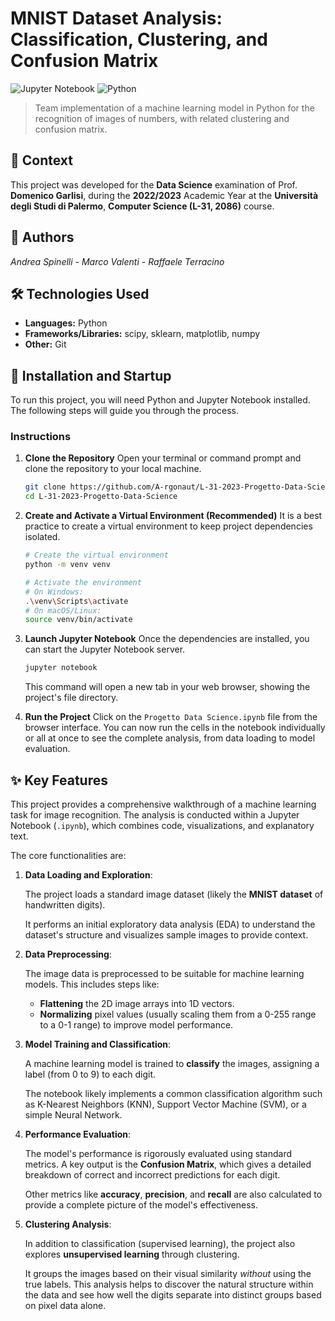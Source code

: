 # MNIST Dataset Analysis: Classification, Clustering, and Confusion Matrix

![Jupyter Notebook](https://img.shields.io/badge/Jupyter-FAFAFA?style=for-the-badge&logo=jupyter&logoColor=F37626)
![Python](https://img.shields.io/badge/Python-3776AB?style=for-the-badge&logo=python&logoColor=white)

> Team implementation of a machine learning model in Python for the recognition of images of numbers, with related clustering and confusion matrix.

## 📖 **Context**

This project was developed for the **Data Science** examination of Prof. **Domenico Garlisi**, during the **2022/2023** Academic Year at the **Università degli Studi di Palermo**, **Computer Science (L-31, 2086)** course.

## 👥 **Authors**
_Andrea Spinelli - Marco Valenti - Raffaele Terracino_

## 🛠️ **Technologies Used**

*   **Languages:** Python
*   **Frameworks/Libraries:** scipy, sklearn, matplotlib, numpy 
*   **Other:** Git

## 🚀 **Installation and Startup**

To run this project, you will need Python and Jupyter Notebook installed. The following steps will guide you through the process.

### Instructions

1. **Clone the Repository**
    Open your terminal or command prompt and clone the repository to your local machine.
    ```bash
    git clone https://github.com/A-rgonaut/L-31-2023-Progetto-Data-Science.git
    cd L-31-2023-Progetto-Data-Science
    ```

2.  **Create and Activate a Virtual Environment (Recommended)**
    It is a best practice to create a virtual environment to keep project dependencies isolated.
    ```bash
    # Create the virtual environment
    python -m venv venv

    # Activate the environment
    # On Windows:
    .\venv\Scripts\activate
    # On macOS/Linux:
    source venv/bin/activate
    ```

3.  **Launch Jupyter Notebook**
    Once the dependencies are installed, you can start the Jupyter Notebook server.
    ```bash
    jupyter notebook
    ```
    This command will open a new tab in your web browser, showing the project's file directory.

4.  **Run the Project**
    Click on the `Progetto Data Science.ipynb` file from the browser interface. You can now run the cells in the notebook individually or all at once to see the complete analysis, from data loading to model evaluation.

## ✨ **Key Features**

This project provides a comprehensive walkthrough of a machine learning task for image recognition. The analysis is conducted within a Jupyter Notebook (`.ipynb`), which combines code, visualizations, and explanatory text.

The core functionalities are:

1. **Data Loading and Exploration**:
    
    The project loads a standard image dataset (likely the **MNIST dataset** of handwritten digits).
    
    It performs an initial exploratory data analysis (EDA) to understand the dataset's structure and visualizes sample images to provide context.

2.  **Data Preprocessing**:
    
    The image data is preprocessed to be suitable for machine learning models. This includes steps like:
    - **Flattening** the 2D image arrays into 1D vectors.
    - **Normalizing** pixel values (usually scaling them from a 0-255 range to a 0-1 range) to improve model performance.

3.  **Model Training and Classification**:
    
    A machine learning model is trained to **classify** the images, assigning a label (from 0 to 9) to each digit.
    
    The notebook likely implements a common classification algorithm such as K-Nearest Neighbors (KNN), Support Vector Machine (SVM), or a simple Neural Network.

4.  **Performance Evaluation**:
    
    The model's performance is rigorously evaluated using standard metrics. A key output is the **Confusion Matrix**, which gives a detailed breakdown of correct and incorrect predictions for each digit.
    
    Other metrics like **accuracy**, **precision**, and **recall** are also calculated to provide a complete picture of the model's effectiveness.

5.  **Clustering Analysis**:
    
    In addition to classification (supervised learning), the project also explores **unsupervised learning** through clustering.
    
    It groups the images based on their visual similarity *without* using the true labels. This analysis helps to discover the natural structure within the data and see how well the digits separate into distinct groups based on pixel data alone.
